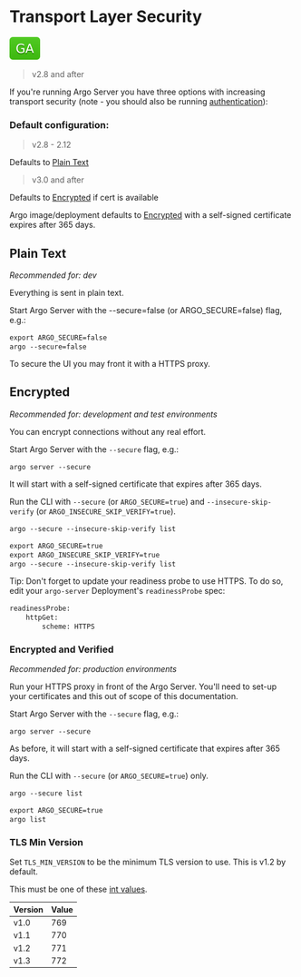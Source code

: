 # Transport Layer Security

![GA](assets/ga.svg)

> v2.8 and after

If you're running Argo Server you have three options with increasing transport security (note - you should also be
running [authentication](argo-server.md#auth-mode)):

### Default configuration:

> v2.8 - 2.12

Defaults to [Plain Text](#plain-text)

> v3.0 and after

Defaults to [Encrypted](#encrypted) if cert is available

Argo image/deployment defaults to [Encrypted](#encrypted) with a self-signed certificate expires after 365 days.

## Plain Text

*Recommended for: dev*

Everything is sent in plain text.

Start Argo Server with the --secure=false (or ARGO_SECURE=false) flag, e.g.:

```
export ARGO_SECURE=false
argo --secure=false
```

To secure the UI you may front it with a HTTPS proxy.

## Encrypted

*Recommended for: development and test environments*

You can encrypt connections without any real effort.

Start Argo Server with the `--secure` flag, e.g.:

```
argo server --secure
```

It will start with a self-signed certificate that expires after 365 days.

Run the CLI with `--secure` (or `ARGO_SECURE=true`) and `--insecure-skip-verify` (or `ARGO_INSECURE_SKIP_VERIFY=true`).

```
argo --secure --insecure-skip-verify list
```

```
export ARGO_SECURE=true
export ARGO_INSECURE_SKIP_VERIFY=true
argo --secure --insecure-skip-verify list
```

Tip: Don't forget to update your readiness probe to use HTTPS. To do so, edit your `argo-server`
Deployment's `readinessProbe` spec:

```
readinessProbe:
    httpGet: 
        scheme: HTTPS
```

### Encrypted and Verified

*Recommended for: production environments*

Run your HTTPS proxy in front of the Argo Server. You'll need to set-up your certificates and this out of scope of this
documentation.

Start Argo Server with the `--secure` flag, e.g.:

```
argo server --secure
```

As before, it will start with a self-signed certificate that expires after 365 days.

Run the CLI with `--secure` (or `ARGO_SECURE=true`) only.

```
argo --secure list
```

```
export ARGO_SECURE=true
argo list
```

### TLS Min Version

Set `TLS_MIN_VERSION` to be the minimum TLS version to use. This is v1.2 by default.

This must be one of these [int values](https://golang.org/pkg/crypto/tls/).

| Version | Value |
|---|---|
| v1.0 | 769 |
| v1.1 | 770 |
| v1.2 | 771 |
| v1.3 | 772 |

